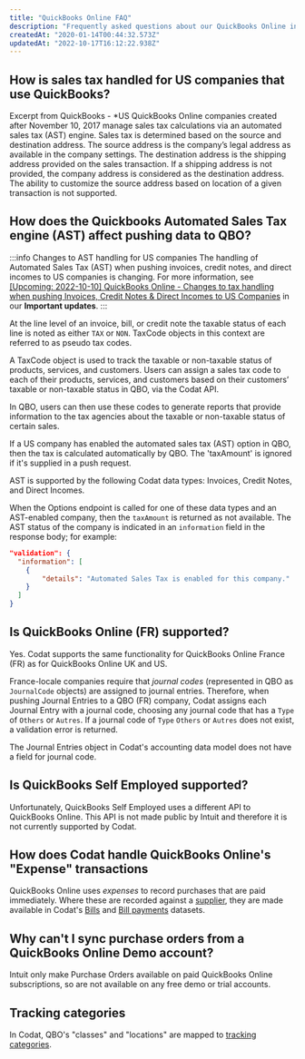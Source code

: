 ```yaml
---
title: "QuickBooks Online FAQ"
description: "Frequently asked questions about our QuickBooks Online integration."
createdAt: "2020-01-14T00:44:32.573Z"
updatedAt: "2022-10-17T16:12:22.938Z"
---
```


## How is sales tax handled for US companies that use QuickBooks?

Excerpt from QuickBooks - \*US QuickBooks Online companies created after November 10, 2017 manage sales tax calculations via an automated sales tax (AST) engine. Sales tax is determined based on the source and destination address. The source address is the company’s legal address as available in the company settings. The destination address is the shipping address provided on the sales transaction. If a shipping address is not provided, the company address is considered as the destination address. The ability to customize the source address based on location of a given transaction is not supported.

## How does the Quickbooks Automated Sales Tax engine (AST) affect pushing data to QBO?

:::info Changes to AST handling for US companies
The handling of Automated Sales Tax (AST) when pushing invoices, credit notes, and direct incomes to US companies is changing. For more information, see <a href="https://docs.codat.io/changelog/36186-us-tax-handling">[Upcoming: 2022-10-10] QuickBooks Online - Changes to tax handling when pushing Invoices, Credit Notes & Direct Incomes to US Companies</a> in our **Important updates**.
:::

At the line level of an invoice, bill, or credit note the taxable status of each line is noted as either `TAX` or `NON`. TaxCode objects in this context are referred to as pseudo tax codes.

A TaxCode object is used to track the taxable or non-taxable status of products, services, and customers. Users can assign a sales tax code to each of their products, services, and customers based on their customers’ taxable or non-taxable status in QBO, via the Codat API.

In QBO, users can then use these codes to generate reports that provide information to the tax agencies about the taxable or non-taxable status of certain sales.

If a US company has enabled the automated sales tax (AST) option in QBO, then the tax is calculated automatically by QBO. The 'taxAmount' is ignored if it's supplied in a push request.

AST is supported by the following Codat data types: Invoices, Credit Notes, and Direct Incomes.

When the Options endpoint is called for one of these data types and an AST-enabled company, then the `taxAmount` is returned as not available. The AST status of the company is indicated in an `information` field in the response body; for example:

```json
"validation": {
  "information": [
    {
        "details": "Automated Sales Tax is enabled for this company."
    }
  ]
}
```

## Is QuickBooks Online (FR) supported?

Yes. Codat supports the same functionality for QuickBooks Online France (FR) as for QuickBooks Online UK and US.

France-locale companies require that _journal codes_ (represented in QBO as `JournalCode` objects) are assigned to journal entries. Therefore, when pushing Journal Entries to a QBO (FR) company, Codat assigns each Journal Entry with a journal code, choosing any journal code that has a `Type` of `Others` or `Autres`. If a journal code of `Type` `Others` or `Autres` does not exist, a validation error is returned.

The Journal Entries object in Codat's accounting data model does not have a field for journal code.

## Is QuickBooks Self Employed supported?

Unfortunately, QuickBooks Self Employed uses a different API to QuickBooks Online. This API is not made public by Intuit and therefore it is not currently supported by Codat.

## How does Codat handle QuickBooks Online's "Expense" transactions

QuickBooks Online uses _expenses_ to record purchases that are paid immediately. Where these are recorded against a [supplier](/accounting-api#/schemas/Suppliers), they are made available in Codat's [Bills](/accounting-api#/bills) and [Bill payments](/accounting-api#/billpayments) datasets.

## Why can't I sync purchase orders from a QuickBooks Online Demo account?

Intuit only make Purchase Orders available on paid QuickBooks Online subscriptions, so are not available on any free demo or trial accounts.

## Tracking categories

In Codat, QBO's "classes" and "locations" are mapped to [tracking categories](/accounting-api#/trackingcategories).
